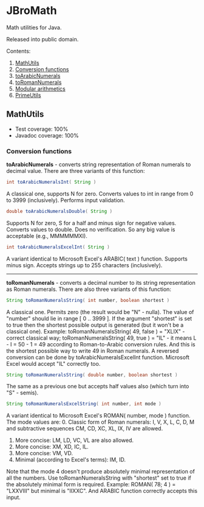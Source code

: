 # JBroMath
Math utilities for Java.

Released into public domain.

Contents:

1. [MathUtils](#mathutils)
 1. [Conversion functions](#conversion-functions)
  1. [toArabicNumerals](#toarabicnumerals)
  2. [toRomanNumerals](#toromannumerals)
 2. [Modular arithmetics](#modular-arithmetics)
2. [PrimeUtils](#primeutils)

## MathUtils

- Test coverage: 100%
- Javadoc coverage: 100%

### Conversion functions

<a name="toarabicnumerals"></a>
**toArabicNumerals** - converts string representation of Roman numerals to decimal value.
There are three variants of this function:
```java
int toArabicNumeralsInt( String )
```
A classical one, supports N for zero. Converts values to int in range from 0 to 3999 (inclusively). Performs input validation.
```java
double toArabicNumeralsDouble( String )
```
Supports N for zero, S for a half and minus sign for negative values. Converts values to double. Does no verification. So any big value is acceptable (e.g., MMMMMMXI).
```java
int toArabicNumeralsExcelInt( String )
```
A variant identical to Microsoft Excel's ARABIC( text ) function. Supports minus sign. Accepts strings up to 255 characters (inclusively).
___
<a name="toromannumerals"></a>
**toRomanNumerals** - converts a decimal number to its string representation as Roman numerals.
There are also three variants of this function:
```java
String toRomanNumeralsString( int number, boolean shortest )
```
A classical one. Permits zero (the result would be "N" - nulla). The value of "number" should lie in range [ 0 .. 3999 ]. If the argument "shortest" is set to true then the shortest possible output is generated (but it won't be a classical one). Example: toRomanNumeralsString( 49, false ) = "XLIX" - correct classical way; toRomanNumeralsString( 49, true ) = "IL" - it means L - I = 50 - 1 = 49 according to Roman-to-Arabic conversion rules. And this is the shortest possible way to write 49 in Roman numerals. A reversed conversion can be done by toArabicNumeralsExcelInt function. Microsoft Excel would accept "IL" correctly too.
```java
String toRomanNumeralsString( double number, boolean shortest )
```
The same as a previous one but accepts half values also (which turn into "S" - semis).
```java
String toRomanNumeralsExcelString( int number, int mode )
```
A variant identical to Microsoft Excel's ROMAN( number, mode ) function. The mode values are:
0. Classic form of Roman numerals: I, V, X, L, C, D, M and subtractive sequences CM, CD, XC, XL, IX, IV are allowed.
1. More concise: LM, LD, VC, VL are also allowed.
2. More concise: XM, XD, IC, IL.
3. More concise: VM, VD.
4. Minimal (according to Excel's terms): IM, ID.

Note that the mode 4 doesn't produce absolutely minimal representation of all the numbers. Use toRomanNumeralsString with "shortest" set to true if the absolutely minimal form is required. Example: ROMAN( 78; 4 ) = "LXXVIII" but minimal is "IIXXC". And ARABIC function correctly accepts this input.
